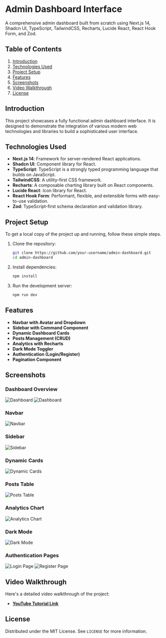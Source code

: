 # Admin Dashboard Interface

A comprehensive admin dashboard built from scratch using Next.js 14, Shadcn UI, TypeScript, TailwindCSS, Recharts, Lucide React, React Hook Form, and Zod.

## Table of Contents

1. [Introduction](#introduction)
2. [Technologies Used](#technologies-used)
3. [Project Setup](#project-setup)
4. [Features](#features)
5. [Screenshots](#screenshots)
6. [Video Walkthrough](#video-walkthrough)
7. [License](#license)

## Introduction

This project showcases a fully functional admin dashboard interface. It is designed to demonstrate the integration of various modern web technologies and libraries to build a sophisticated user interface.

## Technologies Used

- **Next.js 14**: Framework for server-rendered React applications.
- **Shadcn UI**: Component library for React.
- **TypeScript**: TypeScript is a strongly typed programming language that builds on JavaScript.
- **TailwindCSS**: A utility-first CSS framework.
- **Recharts**: A composable charting library built on React components.
- **Lucide React**: Icon library for React.
- **React Hook Form**: Performant, flexible, and extensible forms with easy-to-use validation.
- **Zod**: TypeScript-first schema declaration and validation library.

## Project Setup

To get a local copy of the project up and running, follow these simple steps.

1. Clone the repository:
    ```bash
    git clone https://github.com/your-username/admin-dashboard.git
    cd admin-dashboard
    ```

2. Install dependencies:
    ```bash
    npm install
    ```

3. Run the development server:
    ```bash
    npm run dev
    ```

## Features

- **Navbar with Avatar and Dropdown**
- **Sidebar with Command Component**
- **Dynamic Dashboard Cards**
- **Posts Management (CRUD)**
- **Analytics with Recharts**
- **Dark Mode Toggler**
- **Authentication (Login/Register)**
- **Pagination Component**

## Screenshots

### Dashboard Overview
![Dashboard](img/screenshots/dashboard-1.png)
![Dashboard](img/screenshots/dashboard-2.png)

### Navbar
![Navbar](img/screenshots/dashboard-1.png)

### Sidebar
![Sidebar](img/screenshots/dashboard-1.png)

### Dynamic Cards
![Dynamic Cards](img/screenshots/dashboard-1.png)

### Posts Table
![Posts Table](img/screenshots/post-table-1.png)

### Analytics Chart
![Analytics Chart](img/screenshots/dashboard-1.png)

### Dark Mode
![Dark Mode](img/screenshots/dashboard-1.png)

### Authentication Pages
![Login Page](img/screenshots/login-page.png)
![Register Page](img/screenshots/register-page.png)

## Video Walkthrough

Here's a detailed video walkthrough of the project:

- **[YouTube Tutorial Link](https://youtu.be/hhudoSMM0yU?si=yNLTW8pySAfKINsa)**

## License

Distributed under the MIT License. See `LICENSE` for more information.

